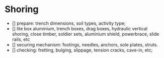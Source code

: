 # Shoring
 - [] prepare: trench dimensions, soil types, activity type;
 - [] lite box aluminium, trench boxes, drag boxes, hydraulic vertical shoring, close timber, soldier sets, aluminium shield, powerbrace, slide rails, etc
 - [] securing mechanism: footings, needles, anchors, sole plates, struts.
 - [] checking: fretting, bulging, slippage, tension cracks, cave-in, etc;
